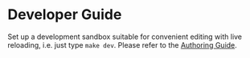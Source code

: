 # Developer Guide

Set up a development sandbox suitable for convenient editing with live
reloading, i.e. just type `make dev`. Please refer to the [Authoring Guide].

[Authoring Guide]: https://crate-docs-theme.readthedocs.io/en/latest/authoring.html
